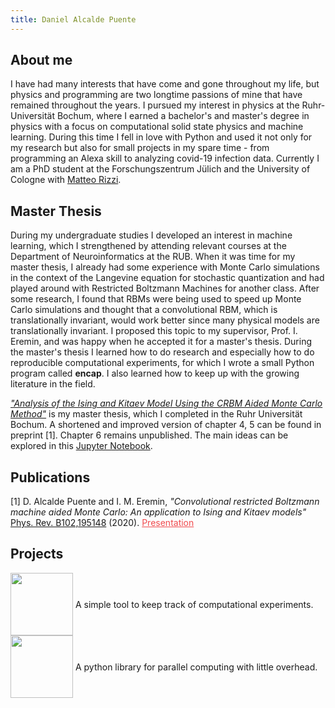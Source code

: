 ```yaml
---
title: Daniel Alcalde Puente
---
```

<link href="https://fonts.googleapis.com/css2?family=Amatic+SC&display=swap" rel="stylesheet">
<link href="https://fonts.googleapis.com/css2?family=Poppins:wght@300&display=swap" rel="stylesheet">
<link href="https://fonts.googleapis.com/css2?family=Cormorant+Garamond:wght@400;500&display=swap" rel="stylesheet">
<link href="https://fonts.googleapis.com/css2?family=Cormorant+Garamond:wght@400;500&family=Lora&display=swap" rel="stylesheet">

## About me
I have had many interests that have come and gone throughout my life, but physics and programming are two longtime passions of mine that have remained throughout the years. I pursued my interest in physics at the Ruhr-Universität Bochum, where I earned a bachelor's and master's degree in physics with a focus on computational solid state physics and machine learning. During this time I fell in love with Python and used it not only for my research but also for small projects in my spare time - from programming an Alexa skill to analyzing covid-19 infection data. Currently I am a PhD student at the Forschungszentrum Jülich and the University of Cologne with [Matteo Rizzi](http://www.thp.uni-koeln.de/rizzi/index.html).

## Master Thesis
During my undergraduate studies I developed an interest in machine learning, which I strengthened by attending relevant courses at the Department of Neuroinformatics at the RUB. When it was time for my master thesis, I already had some experience with Monte Carlo simulations in the context of the Langevine equation for stochastic quantization and had played around with Restricted Boltzmann Machines for another class. After some research, I found that RBMs were being used to speed up Monte Carlo simulations and thought that a convolutional RBM, which is translationally invariant, would work better since many physical models are translationally invariant. I proposed this topic to my supervisor, Prof. I. Eremin, and was happy when he accepted it for a master's thesis. During the master's thesis I learned how to do research and especially how to do reproducible computational experiments, for which I wrote a small Python program called **encap**. I also learned how to keep up with the growing literature in the field.

[*"Analysis of the Ising and Kitaev Model Using the CRBM Aided Monte Carlo Method"*](files/Master-Thesis-Daniel-Alcalde-Puente.pdf) is my master thesis, which I completed in the Ruhr Universität Bochum. A shortened and improved version of chapter 4, 5 can be found in preprint [1]. Chapter 6 remains unpublished. The main ideas can be explored in this [Jupyter Notebook](https://colab.research.google.com/github/danielalcalde/MCMC_CRBM/blob/master/Ising_CRBM.ipynb).



## Publications
[1] D. Alcalde Puente and I. M. Eremin, *"Convolutional restricted Boltzmann machine aided Monte Carlo: An application to Ising and Kitaev models"*  
[Phys. Rev. B102,195148](https://journals.aps.org/prb/abstract/10.1103/PhysRevB.102.195148) (2020).
<a style="color:#F04B4E;" href="https://youtu.be/L1btiqB0KZs">Presentation</a>

## Projects

 <div>
    <img src="https://user-images.githubusercontent.com/53435922/217352989-c400e86c-31e0-40cb-a734-004e5994dda8.svg" style="vertical-align: middle;" height="100"/>
    <span style="vertical-align: middle;">A simple tool to keep track of computational experiments.</span>
</div>

<div>
    <img src="apalis/_static/apalislogo.svg" style="vertical-align: middle;" height="100"/>
    <span style="vertical-align: middle;">A python library for parallel computing with little overhead.</span>
</div>

